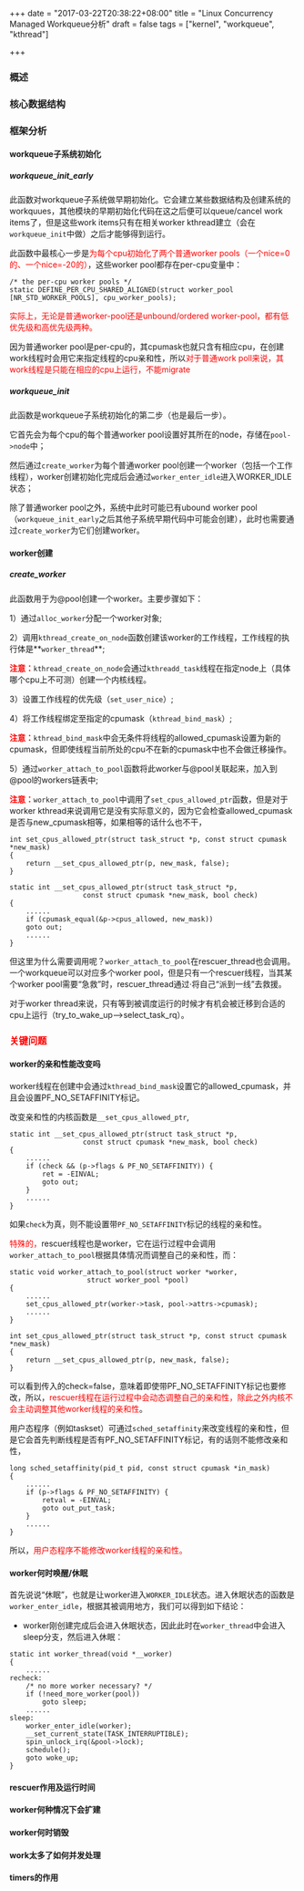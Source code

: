 +++
date = "2017-03-22T20:38:22+08:00"
title = "Linux Concurrency Managed Workqueue分析"
draft = false
tags = ["kernel", "workqueue", "kthread"]

+++

### 概述

### 核心数据结构

### 框架分析

#### workqueue子系统初始化

##### workqueue_init_early

此函数对workqueue子系统做早期初始化。它会建立某些数据结构及创建系统的workquues，其他模块的早期初始化代码在这之后便可以queue/cancel work items了，但是这些work items只有在相关worker kthread建立（会在`workqueue_init`中做）之后才能够得到运行。

此函数中最核心一步是<font color=red>为每个cpu初始化了两个普通worker pools（一个nice=0的、一个nice=-20的）</font>，这些worker pool都存在per-cpu变量中：
```
/* the per-cpu worker pools */
static DEFINE_PER_CPU_SHARED_ALIGNED(struct worker_pool [NR_STD_WORKER_POOLS], cpu_worker_pools);
```

<font color=red>实际上，无论是普通worker-pool还是unbound/ordered worker-pool，都有低优先级和高优先级两种。</font>

因为普通worker pool是per-cpu的，其cpumask也就只含有相应cpu，在创建work线程时会用它来指定线程的cpu亲和性，所以<font color=red>对于普通work poll来说，其work线程是只能在相应的cpu上运行，不能migrate</font>

##### workqueue_init

此函数是workqueue子系统初始化的第二步（也是最后一步）。

它首先会为每个cpu的每个普通worker pool设置好其所在的node，存储在`pool->node`中；

然后通过`create_worker`为每个普通worker pool创建一个worker（包括一个工作线程），worker创建初始化完成后会通过`worker_enter_idle`进入WORKER_IDLE状态；

除了普通worker pool之外，系统中此时可能已有ubound worker pool（`workqueue_init_early`之后其他子系统早期代码中可能会创建），此时也需要通过`create_worker`为它们创建worker。

#### worker创建

##### create_worker

此函数用于为@pool创建一个worker。主要步骤如下：

1）通过`alloc_worker`分配一个worker对象;

2）调用`kthread_create_on_node`函数创建该worker的工作线程，工作线程的执行体是**`worker_thread`**;

<font color=red>**注意：**</font>`kthread_create_on_node`会通过`kthreadd_task`线程在指定node上（具体哪个cpu上不可测）创建一个内核线程。

3）设置工作线程的优先级（`set_user_nice`）;

4）将工作线程绑定至指定的cpumask（`kthread_bind_mask`）;

<font color=red>**注意：**</font>`kthread_bind_mask`中会无条件将线程的allowed_cpumask设置为新的cpumask，但即使线程当前所处的cpu不在新的cpumask中也不会做迁移操作。

5）通过`worker_attach_to_pool`函数将此worker与@pool关联起来，加入到@pool的workers链表中;

<font color=red>**注意：**</font>`worker_attach_to_pool`中调用了`set_cpus_allowed_ptr`函数，但是对于worker kthread来说调用它是没有实际意义的，因为它会检查allowed_cpumask是否与new_cpumask相等，如果相等的话什么也不干，
```
int set_cpus_allowed_ptr(struct task_struct *p, const struct cpumask *new_mask)
{
	return __set_cpus_allowed_ptr(p, new_mask, false);
}

static int __set_cpus_allowed_ptr(struct task_struct *p,
				  const struct cpumask *new_mask, bool check)
{
	......
	if (cpumask_equal(&p->cpus_allowed, new_mask))
	goto out;
	......
}
```
但这里为什么需要调用呢？`worker_attach_to_pool`在rescuer_thread也会调用。一个workqueue可以对应多个worker pool，但是只有一个rescuer线程，当其某个worker pool需要“急救”时，rescuer_thread通过·将自己“派到一线”去救援。

对于worker thread来说，只有等到被调度运行的时候才有机会被迁移到合适的cpu上运行（try_to_wake_up-->select_task_rq）。





### <font color=red>关键问题</font>

#### worker的亲和性能改变吗

worker线程在创建中会通过`kthread_bind_mask`设置它的allowed_cpumask，并且会设置PF_NO_SETAFFINITY标记。

改变亲和性的内核函数是`__set_cpus_allowed_ptr`,
```
static int __set_cpus_allowed_ptr(struct task_struct *p,
				  const struct cpumask *new_mask, bool check)
{
	......
	if (check && (p->flags & PF_NO_SETAFFINITY)) {
		ret = -EINVAL;
		goto out;
	}
	......
}
```
如果`check`为真，则不能设置带`PF_NO_SETAFFINITY`标记的线程的亲和性。

<font color=red>特殊的，</font>rescuer线程也是worker，它在运行过程中会调用`worker_attach_to_pool`根据具体情况而调整自己的亲和性，而：
```
static void worker_attach_to_pool(struct worker *worker,
				   struct worker_pool *pool)
{
	......
	set_cpus_allowed_ptr(worker->task, pool->attrs->cpumask);
	......
}

int set_cpus_allowed_ptr(struct task_struct *p, const struct cpumask *new_mask)
{
	return __set_cpus_allowed_ptr(p, new_mask, false);
}
```
可以看到传入的check=false，意味着即使带PF_NO_SETAFFINITY标记也要修改，所以，<font color=red>rescuer线程在运行过程中会动态调整自己的亲和性，除此之外内核不会主动调整其他worker线程的亲和性</font>。

用户态程序（例如taskset）可通过`sched_setaffinity`来改变线程的亲和性，但是它会首先判断线程是否有PF_NO_SETAFFINITY标记，有的话则不能修改亲和性，
```
long sched_setaffinity(pid_t pid, const struct cpumask *in_mask)
{
	......
	if (p->flags & PF_NO_SETAFFINITY) {
		retval = -EINVAL;
		goto out_put_task;
	}
	......
}
```
所以，<font color=red>用户态程序不能修改worker线程的亲和性。</font>


#### worker何时唤醒/休眠

首先说说“休眠”，也就是让worker进入`WORKER_IDLE`状态。进入休眠状态的函数是`worker_enter_idle`，根据其被调用地方，我们可以得到如下结论：

+ worker刚创建完成后会进入休眠状态，因此此时在`worker_thread`中会进入sleep分支，然后进入休眠：

```
static int worker_thread(void *__worker)
{
	......
recheck:
	/* no more worker necessary? */
	if (!need_more_worker(pool))
		goto sleep;
	......
sleep:
	worker_enter_idle(worker);
	__set_current_state(TASK_INTERRUPTIBLE);
	spin_unlock_irq(&pool->lock);
	schedule();
	goto woke_up;
}
```


#### rescuer作用及运行时间

#### worker何种情况下会扩建

#### worker何时销毁

#### work太多了如何并发处理

#### timers的作用
